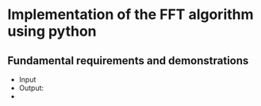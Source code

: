 # Implementation of the FFT algorithm using python
## Fundamental requirements and demonstrations
- Input
- Output:
- 
